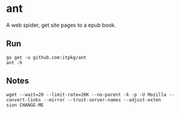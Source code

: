 # ant
A web spider, get site pages to a epub book.

## Run
```
go get -u github.com:itpkg/ant
ant -h
```

## Notes
```
wget --wait=20 --limit-rate=20K --no-parent -k -p -U Mozilla --convert-links --mirror --trust-server-names --adjust-exten
sion CHANGE-ME
```
